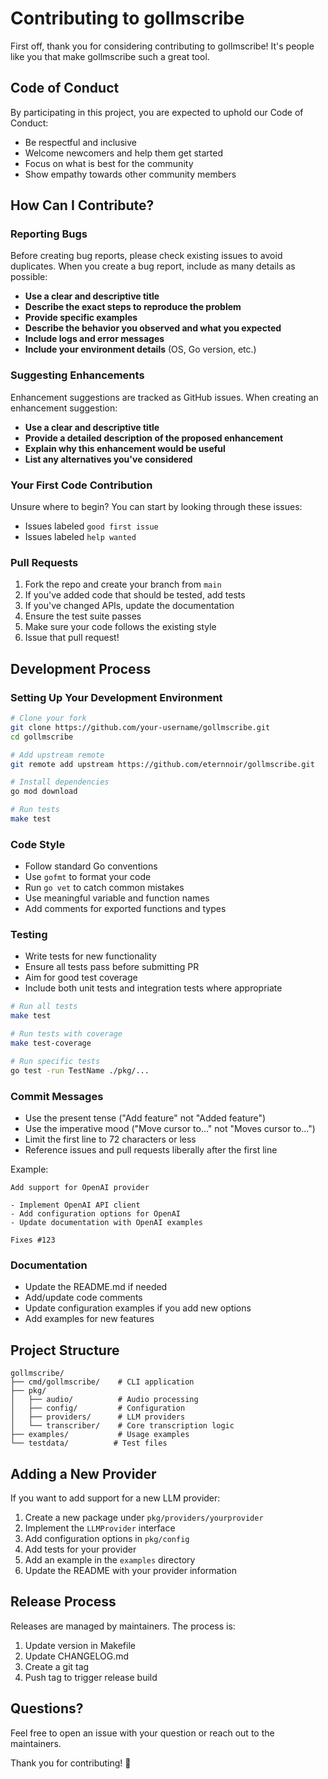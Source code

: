 # Contributing to gollmscribe

First off, thank you for considering contributing to gollmscribe! It's people like you that make gollmscribe such a great tool.

## Code of Conduct

By participating in this project, you are expected to uphold our Code of Conduct:

- Be respectful and inclusive
- Welcome newcomers and help them get started
- Focus on what is best for the community
- Show empathy towards other community members

## How Can I Contribute?

### Reporting Bugs

Before creating bug reports, please check existing issues to avoid duplicates. When you create a bug report, include as many details as possible:

- **Use a clear and descriptive title**
- **Describe the exact steps to reproduce the problem**
- **Provide specific examples**
- **Describe the behavior you observed and what you expected**
- **Include logs and error messages**
- **Include your environment details** (OS, Go version, etc.)

### Suggesting Enhancements

Enhancement suggestions are tracked as GitHub issues. When creating an enhancement suggestion:

- **Use a clear and descriptive title**
- **Provide a detailed description of the proposed enhancement**
- **Explain why this enhancement would be useful**
- **List any alternatives you've considered**

### Your First Code Contribution

Unsure where to begin? You can start by looking through these issues:

- Issues labeled `good first issue`
- Issues labeled `help wanted`

### Pull Requests

1. Fork the repo and create your branch from `main`
2. If you've added code that should be tested, add tests
3. If you've changed APIs, update the documentation
4. Ensure the test suite passes
5. Make sure your code follows the existing style
6. Issue that pull request!

## Development Process

### Setting Up Your Development Environment

```bash
# Clone your fork
git clone https://github.com/your-username/gollmscribe.git
cd gollmscribe

# Add upstream remote
git remote add upstream https://github.com/eternnoir/gollmscribe.git

# Install dependencies
go mod download

# Run tests
make test
```

### Code Style

- Follow standard Go conventions
- Use `gofmt` to format your code
- Run `go vet` to catch common mistakes
- Use meaningful variable and function names
- Add comments for exported functions and types

### Testing

- Write tests for new functionality
- Ensure all tests pass before submitting PR
- Aim for good test coverage
- Include both unit tests and integration tests where appropriate

```bash
# Run all tests
make test

# Run tests with coverage
make test-coverage

# Run specific tests
go test -run TestName ./pkg/...
```

### Commit Messages

- Use the present tense ("Add feature" not "Added feature")
- Use the imperative mood ("Move cursor to..." not "Moves cursor to...")
- Limit the first line to 72 characters or less
- Reference issues and pull requests liberally after the first line

Example:
```
Add support for OpenAI provider

- Implement OpenAI API client
- Add configuration options for OpenAI
- Update documentation with OpenAI examples

Fixes #123
```

### Documentation

- Update the README.md if needed
- Add/update code comments
- Update configuration examples if you add new options
- Add examples for new features

## Project Structure

```
gollmscribe/
├── cmd/gollmscribe/    # CLI application
├── pkg/
│   ├── audio/          # Audio processing
│   ├── config/         # Configuration
│   ├── providers/      # LLM providers
│   └── transcriber/    # Core transcription logic
├── examples/           # Usage examples
└── testdata/          # Test files
```

## Adding a New Provider

If you want to add support for a new LLM provider:

1. Create a new package under `pkg/providers/yourprovider`
2. Implement the `LLMProvider` interface
3. Add configuration options in `pkg/config`
4. Add tests for your provider
5. Add an example in the `examples` directory
6. Update the README with your provider information

## Release Process

Releases are managed by maintainers. The process is:

1. Update version in Makefile
2. Update CHANGELOG.md
3. Create a git tag
4. Push tag to trigger release build

## Questions?

Feel free to open an issue with your question or reach out to the maintainers.

Thank you for contributing! 🎉